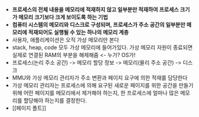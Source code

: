 - **프로세스의 전체 내용을 메모리에 적재하지 않고 일부분만 적재하여 프로세스 크기가 메모리 크기보다 크게 보이도록 하는 기법**
- **컴퓨터 시스템의 메모리와 디스크로 구성되며, 프로세스가 주소 공간의 일부분만 메모리에 적재되어도 실행될 수 있는 하나의 메모리 계층**
- 사용자, 애플리케이션은 오직 가상 메모리만 본다
- stack, heap, code 모두 가상 메모리에 들어가있다.
	가상 메모리 자원이 종료되면 실제로 연결된 RAM의 부분을 해제해줌 <- 누가? OS가!
- 프로세스(논리 주소 공간) -> 메모리 할당 정보 -> 메모리(물리 주소 공간) -> 디스크
- MMU와 가상 메모리 관리자가 주소 변환과 페이지 요구에 의한 적재를 담당한다
- 가상 메모리 관리자는 프로세스에 의해 요구된 새로운 페이지를 위한 공간을 만들기 위해 어떤 페이지를 메모리에서 제거해야 하는지, 한 프로세스에 얼마나 많은 메모리를 할당해야 하는지를 결정한다.
- [[페이지 폴트]]


